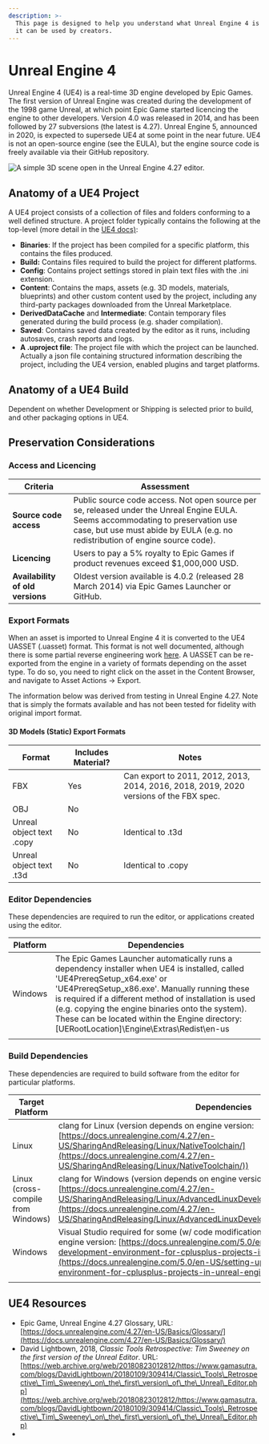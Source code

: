 ```yaml
---
description: >-
  This page is designed to help you understand what Unreal Engine 4 is and how
  it can be used by creators.
---
```


# Unreal Engine 4

Unreal Engine 4 (UE4) is a real-time 3D engine developed by Epic Games. The first version of Unreal Engine was created during the development of the 1998 game Unreal, at which point Epic Game started licencing the engine to other developers. Version 4.0 was released in 2014, and has been followed by 27 subversions (the latest is 4.27). Unreal Engine 5, announced in 2020, is expected to supersede UE4 at some point in the near future. UE4 is not an open-source engine (see the EULA), but the engine source code is freely available via their GitHub repository.&#x20;

![A simple 3D scene open in the Unreal Engine 4.27 editor.](../../.gitbook/assets/UE4\_27\_Interface.png)

## Anatomy of a UE4 Project

A UE4 project consists of a collection of files and folders conforming to a well defined structure. A project folder typically contains the following at the top-level (more detail in the [UE4 docs)](https://docs.unrealengine.com/4.27/en-US/Basics/DirectoryStructure/):&#x20;

* **Binaries**: If the project has been compiled for a specific platform, this contains the files produced.&#x20;
* **Build:** Contains files required to build the project for different platforms.&#x20;
* **Config**: Contains project settings stored in plain text files with the .ini extension.
* **Content**: Contains the maps, assets (e.g. 3D models, materials, blueprints) and other custom content used by the project, including any third-party packages downloaded from the Unreal Marketplace.&#x20;
* **DerivedDataCache** and **Intermediate**: Contain temporary files generated during the build process (e.g. shader compilation).
* **Saved**: Contains saved data created by the editor as it runs, including autosaves, crash reports and logs.
* **A .uproject file**: The project file with which the project can be launched. Actually a json file containing structured information describing the project, including the UE4 version, enabled plugins and target platforms.&#x20;

## Anatomy of a UE4 Build

Dependent on whether Development or Shipping is selected prior to build, and other packaging options in UE4.&#x20;

## Preservation Considerations

### Access and Licencing

| Criteria                         | Assessment                                                                                                                                                                                                          |
| -------------------------------- | ------------------------------------------------------------------------------------------------------------------------------------------------------------------------------------------------------------------- |
| **Source code access**           | Public source code access. Not open source per se, released under the Unreal Engine EULA. Seems accommodating to preservation use case, but use must abide by EULA (e.g. no redistribution of engine source code).  |
| **Licencing**                    | Users to pay a 5% royalty to Epic Games if product revenues exceed $1,000,000 USD.                                                                                                                                  |
| **Availability of old versions** | Oldest version available is 4.0.2 (released 28 March 2014) via Epic Games Launcher or GitHub.                                                                                                                       |

### Export Formats

When an asset is imported to Unreal Engine 4 it is converted to the UE4 UASSET (.uasset) format. This format is not well documented, although there is some partial reverse engineering work [here](http://wiki.xentax.com/index.php/Unreal\_Engine\_4\_UASSET). A UASSET can be re-exported from the engine in a variety of formats depending on the asset type. To do so, you need to right click on the asset in the Content Browser, and navigate to Asset Actions -> Export.&#x20;

The information below was derived from testing in Unreal Engine 4.27. Note that is simply the formats available and has not been tested for fidelity with original import format.&#x20;

#### 3D Models (Static) Export Formats

| Format                   | Includes Material? | Notes                                                                                  |
| ------------------------ | ------------------ | -------------------------------------------------------------------------------------- |
| FBX                      | Yes                | Can export to 2011, 2012, 2013, 2014, 2016, 2018, 2019, 2020 versions of the FBX spec. |
| OBJ                      | No                 |                                                                                        |
| Unreal object text .copy | No                 | Identical to .t3d                                                                      |
| Unreal object text .t3d  | No                 | Identical to .copy                                                                     |

### Editor Dependencies

These dependencies are required to run the editor, or applications created using the editor.&#x20;

| Platform | Dependencies                                                                                                                                                                                                                                                                                                                                                                                 |
| -------- | -------------------------------------------------------------------------------------------------------------------------------------------------------------------------------------------------------------------------------------------------------------------------------------------------------------------------------------------------------------------------------------------- |
| Windows  | The Epic Games Launcher automatically runs a dependency installer when UE4 is installed, called 'UE4PrereqSetup\_x64.exe' or 'UE4PrereqSetup\_x86.exe'. Manually running these is required if a different method of installation is used (e.g. copying the engine binaries onto the system). These can be located within the Engine directory:  \[UERootLocation]\Engine\Extras\Redist\en-us |
|          |                                                                                                                                                                                                                                                                                                                                                                                              |

### Build Dependencies

These dependencies are required to build software from the editor for particular platforms.&#x20;

| Target Platform                    | Dependencies                                                                                                                                                                                                                                                                                                                                                                  |
| ---------------------------------- | ----------------------------------------------------------------------------------------------------------------------------------------------------------------------------------------------------------------------------------------------------------------------------------------------------------------------------------------------------------------------------- |
| Linux                              | clang for Linux (version depends on engine version: [https://docs.unrealengine.com/4.27/en-US/SharingAndReleasing/Linux/NativeToolchain/](https://docs.unrealengine.com/4.27/en-US/SharingAndReleasing/Linux/NativeToolchain/))                                                                                                                                               |
| Linux (cross-compile from Windows) | clang for Windows (version depends on engine version: [https://docs.unrealengine.com/4.27/en-US/SharingAndReleasing/Linux/AdvancedLinuxDeveloper/LinuxCrossCompileLegacy/](https://docs.unrealengine.com/4.27/en-US/SharingAndReleasing/Linux/AdvancedLinuxDeveloper/LinuxCrossCompileLegacy/))                                                                               |
| Windows                            | Visual Studio required for some (w/ code modification?) projects (versions depends on engine version: [https://docs.unrealengine.com/5.0/en-US/setting-up-visual-studio-development-environment-for-cplusplus-projects-in-unreal-engine/](https://docs.unrealengine.com/5.0/en-US/setting-up-visual-studio-development-environment-for-cplusplus-projects-in-unreal-engine/)) |
|                                    |                                                                                                                                                                                                                                                                                                                                                                               |

## UE4 Resources

* Epic Game, Unreal Engine 4.27 Glossary, URL: [https://docs.unrealengine.com/4.27/en-US/Basics/Glossary/](https://docs.unrealengine.com/4.27/en-US/Basics/Glossary/)
* David Lightbown, 2018, _Classic Tools Retrospective: Tim Sweeney on the first version of the Unreal Editor_. URL: [https://web.archive.org/web/20180823012812/https://www.gamasutra.com/blogs/DavidLightbown/20180109/309414/Classic\_Tools\_Retrospective\_Tim\_Sweeney\_on\_the\_first\_version\_of\_the\_Unreal\_Editor.php](https://web.archive.org/web/20180823012812/https://www.gamasutra.com/blogs/DavidLightbown/20180109/309414/Classic\_Tools\_Retrospective\_Tim\_Sweeney\_on\_the\_first\_version\_of\_the\_Unreal\_Editor.php)
*

